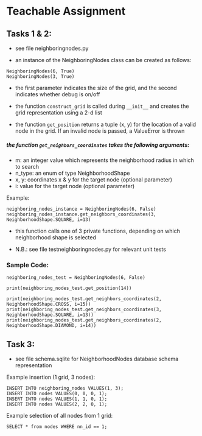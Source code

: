 # Teachable Assignment

## Tasks 1 & 2:
* see file neighboringnodes.py

* an instance of the NeighboringNodes class can be created as follows:
```
NeighboringNodes(6, True)
NeighboringNodes(3, True)
```
* the first parameter indicates the size of the grid, and the second indicates whether debug is on/off

* the function `construct_grid` is called during `__init__` and creates the grid representation using a 2-d list

* the function `get_position` returns a tuple (x, y) for the location of a valid node in the grid. If an invalid node is passed, a ValueError is thrown

##### the function `get_neighbors_coordinates` takes the following arguments:
* m: an integer value which represents the neighborhood radius in which to search
* n_type: an enum of type NeighborhoodShape
* x, y: coordinates x & y for the target node (optional parameter)
* i: value for the target node (optional parameter)

Example:
```
neighboring_nodes_instance = NeighboringNodes(6, False)
neighboring_nodes_instance.get_neighbors_coordinates(3, NeighborhoodShape.SQUARE, i=13)
```

* this function calls one of 3 private functions, depending on which neighborhood shape is selected

* N.B.: see file testneighboringnodes.py for relevant unit tests


### Sample Code:
```
neighboring_nodes_test = NeighboringNodes(6, False)

print(neighboring_nodes_test.get_position(14))

print(neighboring_nodes_test.get_neighbors_coordinates(2, NeighborhoodShape.CROSS, i=15))
print(neighboring_nodes_test.get_neighbors_coordinates(3, NeighborhoodShape.SQUARE, i=13))
print(neighboring_nodes_test.get_neighbors_coordinates(2, NeighborhoodShape.DIAMOND, i=14))
```

## Task 3:
* see file schema.sqlite for NeighborhoodNodes database schema representation

Example insertion (1 grid, 3 nodes):
```
INSERT INTO neighboring_nodes VALUES(1, 3);
INSERT INTO nodes VALUES(0, 0, 0, 1);
INSERT INTO nodes VALUES(1, 1, 0, 1);
INSERT INTO nodes VALUES(2, 2, 0, 1);
```

Example selection of all nodes from 1 grid:
```
SELECT * from nodes WHERE nn_id == 1;
```
